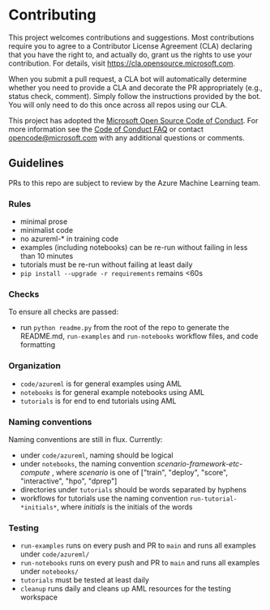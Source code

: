 # Contributing

This project welcomes contributions and suggestions.  Most contributions require you to agree to a
Contributor License Agreement (CLA) declaring that you have the right to, and actually do, grant us
the rights to use your contribution. For details, visit https://cla.opensource.microsoft.com.

When you submit a pull request, a CLA bot will automatically determine whether you need to provide
a CLA and decorate the PR appropriately (e.g., status check, comment). Simply follow the instructions
provided by the bot. You will only need to do this once across all repos using our CLA.

This project has adopted the [Microsoft Open Source Code of Conduct](https://opensource.microsoft.com/codeofconduct/).
For more information see the [Code of Conduct FAQ](https://opensource.microsoft.com/codeofconduct/faq/) or
contact [opencode@microsoft.com](mailto:opencode@microsoft.com) with any additional questions or comments.

## Guidelines

PRs to this repo are subject to review by the Azure Machine Learning team.

### Rules

* minimal prose
* minimalist code
* no azureml-* in training code
* examples (including notebooks) can be re-run without failing in less than 10 minutes
* tutorials must be re-run without failing at least daily
* `pip install --upgrade -r requirements` remains <60s

### Checks

To ensure all checks are passed:

* run `python readme.py` from the root of the repo to generate the README.md, `run-examples` and `run-notebooks` workflow files, and code formatting

### Organization

* `code/azureml` is for general examples using AML
* `notebooks` is for general example notebooks using AML
* `tutorials` is for end to end tutorials using AML

### Naming conventions

Naming conventions are still in flux. Currently:

* under `code/azureml`, naming should be logical
* under `notebooks`, the naming convention *scenario-framework-etc-compute* , where *scenario* is one of ["train", "deploy", "score", "interactive", "hpo", "dprep"]
* directories under `tutorials` should be words separated by hyphens
* workflows for tutorials use the naming convention `run-tutorial-*initials*`, where *initials* is the initials of the words

### Testing

* `run-examples` runs on every push and PR to `main` and runs all examples under `code/azureml/`
* `run-notebooks` runs on every push and PR to `main` and runs all examples under `notebooks/`
* `tutorials` must be tested at least daily
* `cleanup` runs daily and cleans up AML resources for the testing workspace
